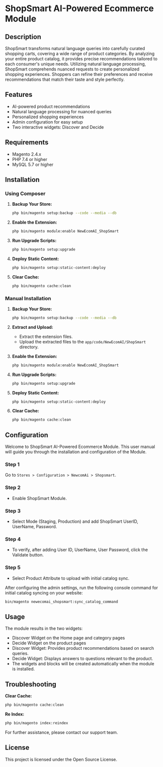 # ShopSmart AI-Powered Ecommerce Module

## Description

ShopSmart transforms natural language queries into carefully curated shopping carts, covering a wide range of product categories. By analyzing your entire product catalog, it provides precise recommendations tailored to each consumer's unique needs. Utilizing natural language processing, ShopSmart comprehends nuanced requests to create personalized shopping experiences. Shoppers can refine their preferences and receive recommendations that match their taste and style perfectly.

## Features

- AI-powered product recommendations
- Natural language processing for nuanced queries
- Personalized shopping experiences
- Admin configuration for easy setup
- Two interactive widgets: Discover and Decide

## Requirements

- Magento 2.4.x
- PHP 7.4 or higher
- MySQL 5.7 or higher

## Installation

### Using Composer

1. **Backup Your Store:**
    ```bash
    php bin/magento setup:backup --code --media --db
    ```


3. **Enable the Extension:**
    ```bash
    php bin/magento module:enable NewEcomAI_ShopSmart
    ```

4. **Run Upgrade Scripts:**
    ```bash
    php bin/magento setup:upgrade
    ```

5. **Deploy Static Content:**
    ```bash
    php bin/magento setup:static-content:deploy
    ```

6. **Clear Cache:**
    ```bash
    php bin/magento cache:clean
    ```

### Manual Installation

1. **Backup Your Store:**
    ```bash
    php bin/magento setup:backup --code --media --db
    ```

2. **Extract and Upload:**
    - Extract the extension files.
    - Upload the extracted files to the `app/code/NewEcomAI/ShopSmart` directory.

3. **Enable the Extension:**
    ```bash
    php bin/magento module:enable NewEcomAI_ShopSmart
    ```

4. **Run Upgrade Scripts:**
    ```bash
    php bin/magento setup:upgrade
    ```

5. **Deploy Static Content:**
    ```bash
    php bin/magento setup:static-content:deploy
    ```

6. **Clear Cache:**
    ```bash
    php bin/magento cache:clean
    ```

## Configuration

Welcome to ShopSmart AI-Powered Ecommerce Module. This user manual will guide you through the installation and configuration of the Module.

### Step 1

Go to `Stores > Configuration > NewcomAi > Shopsmart`.

### Step 2

- Enable ShopSmart Module.

### Step 3

- Select Mode (Staging, Production) and add ShopSmart UserID, UserName, Password.

### Step 4

- To verify, after adding User ID, UserName, User Password, click the Validate button.

### Step 5

- Select Product Attribute to upload with initial catalog sync.

After configuring the admin settings, run the following console command for initial catalog syncing on your website:
```bash
bin/magento newecomai_shopsmart:sync_catalog_command
```

## Usage
The module results in the two widgets:

- Discover Widget on the Home page and category pages
- Decide Widget on the product pages
- Discover Widget: Provides product recommendations based on search queries.
- Decide Widget: Displays answers to questions relevant to the product.
- The widgets and blocks will be created automatically when the module is installed.

## Troubleshooting

**Clear Cache:**
```bash
php bin/magento cache:clean
```

**Re Index:**
```bash
php bin/magento index:reindex
```
For further assistance, please contact our support team.

## License

This project is licensed under the Open Source License.
